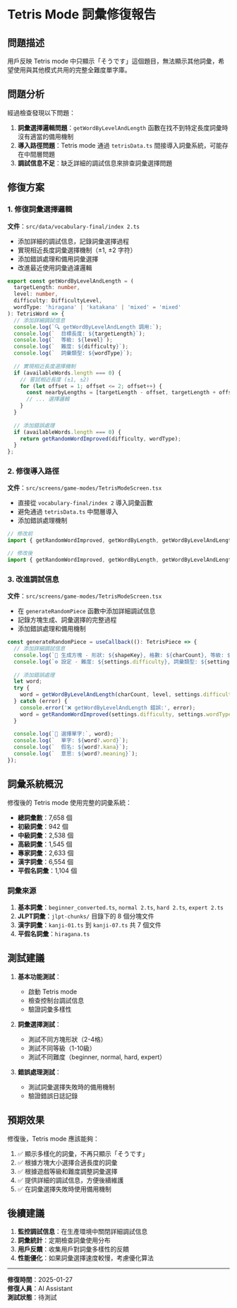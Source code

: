 # Tetris Mode 詞彙修復報告

## 問題描述

用戶反映 Tetris mode 中只顯示「そうです」這個題目，無法顯示其他詞彙，希望使用與其他模式共用的完整全難度單字庫。

## 問題分析

經過檢查發現以下問題：

1. **詞彙選擇邏輯問題**：`getWordByLevelAndLength` 函數在找不到特定長度詞彙時沒有適當的備用機制
2. **導入路徑問題**：Tetris mode 通過 `tetrisData.ts` 間接導入詞彙系統，可能存在中間層問題
3. **調試信息不足**：缺乏詳細的調試信息來排查詞彙選擇問題

## 修復方案

### 1. 修復詞彙選擇邏輯

**文件**：`src/data/vocabulary-final/index 2.ts`

- 添加詳細的調試信息，記錄詞彙選擇過程
- 實現相近長度詞彙選擇機制（±1, ±2 字符）
- 添加錯誤處理和備用詞彙選擇
- 改進最近使用詞彙過濾邏輯

```typescript
export const getWordByLevelAndLength = (
  targetLength: number,
  level: number,
  difficulty: DifficultyLevel,
  wordType: 'hiragana' | 'katakana' | 'mixed' = 'mixed'
): TetrisWord => {
  // 添加詳細調試信息
  console.log(`🔍 getWordByLevelAndLength 調用:`);
  console.log(`  目標長度: ${targetLength}`);
  console.log(`  等級: ${level}`);
  console.log(`  難度: ${difficulty}`);
  console.log(`  詞彙類型: ${wordType}`);
  
  // 實現相近長度選擇機制
  if (availableWords.length === 0) {
    // 嘗試相近長度 (±1, ±2)
    for (let offset = 1; offset <= 2; offset++) {
      const nearbyLengths = [targetLength - offset, targetLength + offset];
      // ... 選擇邏輯
    }
  }
  
  // 添加錯誤處理
  if (availableWords.length === 0) {
    return getRandomWordImproved(difficulty, wordType);
  }
};
```

### 2. 修復導入路徑

**文件**：`src/screens/game-modes/TetrisModeScreen.tsx`

- 直接從 `vocabulary-final/index 2` 導入詞彙函數
- 避免通過 `tetrisData.ts` 中間層導入
- 添加錯誤處理機制

```typescript
// 修改前
import { getRandomWordImproved, getWordByLength, getWordByLevelAndLength, type TetrisWord } from '@/data/tetrisData';

// 修改後
import { getRandomWordImproved, getWordByLength, getWordByLevelAndLength, type TetrisWord } from '@/data/vocabulary-final/index 2';
```

### 3. 改進調試信息

**文件**：`src/screens/game-modes/TetrisModeScreen.tsx`

- 在 `generateRandomPiece` 函數中添加詳細調試信息
- 記錄方塊生成、詞彙選擇的完整過程
- 添加錯誤處理和備用機制

```typescript
const generateRandomPiece = useCallback((): TetrisPiece => {
  // 添加詳細調試信息
  console.log(`🎲 生成方塊 - 形狀: ${shapeKey}, 格數: ${charCount}, 等級: ${level}`);
  console.log(`⚙️ 設定 - 難度: ${settings.difficulty}, 詞彙類型: ${settings.wordType}`);
  
  // 添加錯誤處理
  let word;
  try {
    word = getWordByLevelAndLength(charCount, level, settings.difficulty, settings.wordType);
  } catch (error) {
    console.error('❌ getWordByLevelAndLength 錯誤:', error);
    word = getRandomWordImproved(settings.difficulty, settings.wordType);
  }
  
  console.log(`📝 選擇單字:`, word);
  console.log(`  單字: ${word?.word}`);
  console.log(`  假名: ${word?.kana}`);
  console.log(`  意思: ${word?.meaning}`);
});
```

## 詞彙系統概況

修復後的 Tetris mode 使用完整的詞彙系統：

- **總詞彙數**：7,658 個
- **初級詞彙**：942 個
- **中級詞彙**：2,538 個
- **高級詞彙**：1,545 個
- **專家詞彙**：2,633 個
- **漢字詞彙**：6,554 個
- **平假名詞彙**：1,104 個

### 詞彙來源

1. **基本詞彙**：`beginner_converted.ts`, `normal 2.ts`, `hard 2.ts`, `expert 2.ts`
2. **JLPT詞彙**：`jlpt-chunks/` 目錄下的 8 個分塊文件
3. **漢字詞彙**：`kanji-01.ts` 到 `kanji-07.ts` 共 7 個文件
4. **平假名詞彙**：`hiragana.ts`

## 測試建議

1. **基本功能測試**：
   - 啟動 Tetris mode
   - 檢查控制台調試信息
   - 驗證詞彙多樣性

2. **詞彙選擇測試**：
   - 測試不同方塊形狀（2-4格）
   - 測試不同等級（1-10級）
   - 測試不同難度（beginner, normal, hard, expert）

3. **錯誤處理測試**：
   - 測試詞彙選擇失敗時的備用機制
   - 驗證錯誤日誌記錄

## 預期效果

修復後，Tetris mode 應該能夠：

1. ✅ 顯示多樣化的詞彙，不再只顯示「そうです」
2. ✅ 根據方塊大小選擇合適長度的詞彙
3. ✅ 根據遊戲等級和難度調整詞彙選擇
4. ✅ 提供詳細的調試信息，方便後續維護
5. ✅ 在詞彙選擇失敗時使用備用機制

## 後續建議

1. **監控調試信息**：在生產環境中關閉詳細調試信息
2. **詞彙統計**：定期檢查詞彙使用分布
3. **用戶反饋**：收集用戶對詞彙多樣性的反饋
4. **性能優化**：如果詞彙選擇速度較慢，考慮優化算法

---

**修復時間**：2025-01-27  
**修復人員**：AI Assistant  
**測試狀態**：待測試 